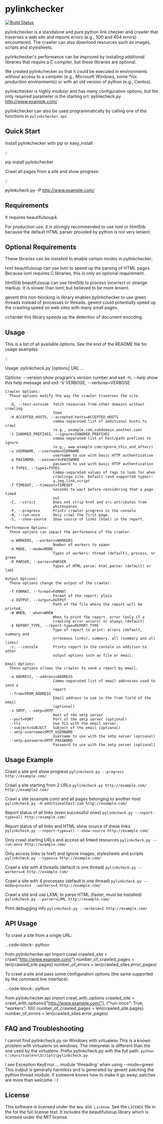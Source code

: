 pylinkchecker
=============
[![Build Status](https://travis-ci.org/xenu256/pylinkchecker.svg?branch=master)](https://travis-ci.org/xenu256/QProb)

pylinkchecker is a standalone and pure python link checker and crawler that
traverses a web site and reports errors (e.g., 500 and 404 errors) encountered.
The crawler can also download resources such as images, scripts and
stylesheets.

pylinkchecker's performance can be improved by installing additional libraries
that require a C compiler, but these libraries are optional.

We created pylinkchecker so that it could be executed in environments without
access to a compiler (e.g., Microsoft Windows, some *nix production
environments) or with an old version of python (e.g., Centos).

pylinkchecker is highly modular and has many configuration options, but the
only required parameter is the starting url: pylinkcheck.py
http://www.example.com/

pylinkchecker can also be used programmatically by calling one of the functions
in ``pylinkchecker.api``


Quick Start
-----------

Install pylinkchecker with pip or easy_install:

::

  pip install pylinkchecker


Crawl all pages from a site and show progress:

::

  pylinkcheck.py -P http://www.example.com/


Requirements
------------

It requires beautifulsoup4.

For production use, it is strongly recommended to use lxml or html5lib because
the default HTML parser provided by python is not very lenient.


Optional Requirements
---------------------

These libraries can be installed to enable certain modes in pylinkchecker:

lxml
  beautifulsoup can use lxml to speed up the parsing of HTML pages. Because
  lxml requires C libraries, this is only an optional requirement.

html5lib
  beautifulsoup can use html5lib to process incorrect or strange markup. It is
  slower than lxml, but believed to be more lenient.

gevent
  this non-blocking io library enables pylinkchecker to use green threads
  instead of processes or threads. gevent could potentially speed up the
  crawling speed on web sites with many small pages.

cchardet
  this library speeds up the detection of document encoding.


Usage
-----

This is a list of all available options. See the end of the README file for
usage examples.

::

  Usage: pylinkcheck.py [options] URL ...

  Options:
    --version             show program's version number and exit
    -h, --help            show this help message and exit
    -V VERBOSE, --verbose=VERBOSE

    Crawler Options:
      These options modify the way the crawler traverses the site.

      -O, --test-outside  fetch resources from other domains without crawling
                          them
      -H ACCEPTED_HOSTS, --accepted-hosts=ACCEPTED_HOSTS
                          comma-separated list of additional hosts to crawl
                          (e.g., example.com,subdomain.another.com)
      -i IGNORED_PREFIXES, --ignore=IGNORED_PREFIXES
                          comma-separated list of host/path prefixes to ignore
                          (e.g., www.example.com/ignore_this_and_after/)
      -u USERNAME, --username=USERNAME
                          username to use with basic HTTP authentication
      -p PASSWORD, --password=PASSWORD
                          password to use with basic HTTP authentication
      -t TYPES, --types=TYPES
                          Comma-separated values of tags to look for when
                          crawlinga site. Default (and supported types):
                          a,img,link,script
      -T TIMEOUT, --timeout=TIMEOUT
                          Seconds to wait before considering that a page timed
                          out
      -C, --strict        Does not strip href and src attributes from
                          whitespaces
      -P, --progress      Prints crawler progress in the console
      -N, --run-once      Only crawl the first page.
      -S, --show-source   Show source of links (html) in the report.

    Performance Options:
      These options can impact the performance of the crawler.

      -w WORKERS, --workers=WORKERS
                          Number of workers to spawn
      -m MODE, --mode=MODE
                          Types of workers: thread (default), process, or green
      -R PARSER, --parser=PARSER
                          Types of HTML parse: html.parser (default) or lxml

    Output Options:
      These options change the output of the crawler.

      -f FORMAT, --format=FORMAT
                          Format of the report: plain
      -o OUTPUT, --output=OUTPUT
                          Path of the file where the report will be printed.
      -W WHEN, --when=WHEN
                          When to print the report. error (only if a
                          crawling error occurs) or always (default)
      -E REPORT_TYPE, --report-type=REPORT_TYPE
                          Type of report to print: errors (default, summary and
                          erroneous links), summary, all (summary and all links)
      -c, --console       Prints report to the console in addition to other
                          output options such as file or email.

    Email Options:
      These options allows the crawler to send a report by email.

      -a ADDRESS, --address=ADDRESS
                          Comma-separated list of email addresses used to send a
                          report
      --from=FROM_ADDRESS
                          Email address to use in the from field of the email
                          (optional)
      -s SMTP, --smtp=SMTP
                          Host of the smtp server
      --port=PORT         Port of the smtp server (optional)
      --tls               Use TLS with the email server.
      --subject=SUBJECT   Subject of the email (optional)
      --smtp-username=SMTP_USERNAME
                          Username to use with the smtp server (optional)
      --smtp-password=SMTP_PASSWORD
                          Password to use with the smtp server (optional)

Usage Example
-------------

Crawl a site and show progress
  ``pylinkcheck.py --progress http://example.com/``

Crawl a site starting from 2 URLs
  ``pylinkcheck.py http://example.com/ http://example2.com/``

Crawl a site (example.com) and all pages belonging to another host
  ``pylinkcheck.py -H additionalhost.com http://example.com/``

Report status of all links (even successful ones)
  ``pylinkcheck.py --report-type=all http://example.com/``

Report status of all links and HTML show source of these links
  ``pylinkcheck.py --report-type=all --show-source http://example.com/``

Only crawl starting URLs and access all linked resources
  ``pylinkcheck.py --run-once http://example.com/``

Only access links (a href) and ignore images, stylesheets and scripts
  ``pylinkcheck.py --types=a http://example.com/``

Crawl a site with 4 threads (default is one thread)
  ``pylinkcheck.py --workers=4 http://example.com/``

Crawl a site with 4 processes (default is one thread)
  ``pylinkcheck.py --mode=process --workers=4 http://example.com/``

Crawl a site and use LXML to parse HTML (faster, must be installed)
  ``pylinkcheck.py --parser=LXML http://example.com/``

Print debugging info
  ``pylinkcheck.py --verbose=2 http://example.com/``


API Usage
---------

To crawl a site from a single URL:

.. code-block:: python

  from pylinkchecker.api import crawl
  crawled_site = crawl("http://www.example.com/")
  number_of_crawled_pages = len(crawled_site.pages)
  number_of_errors = len(crawled_sites.error_pages)


To crawl a site and pass some configuration options (the same supported by the
command line interface):


.. code-block:: python

  from pylinkchecker.api import crawl_with_options
  crawled_site = crawl_with_options(["http://www.example.com/"], {"run-once":
      True, "workers": 10})
  number_of_crawled_pages = len(crawled_site.pages)
  number_of_errors = len(crawled_sites.error_pages)


FAQ and Troubleshooting
-----------------------

I cannot find pylinkcheck.py on Windows with virtualenv
  This is a known problem with virtualenv on windows. The interpreter is
  different than the one used by the virtualenv. Prefix pylinkcheck.py with the
  full path: ``python c:\myvirtualenv\Scripts\pylinkcheck.py``

I see Exception KeyError ... module 'threading' when using --mode=green
  This output is generally harmless and is generated by gevent patching the
  python thread module. If someone knows how to make it go away, patches are
  more than welcome :-)


License
-------

This software is licensed under the `New BSD License`. See the `LICENSE` file
in the for the full license text. It includes the beautifulsoup library which
is licensed under the MIT license.
